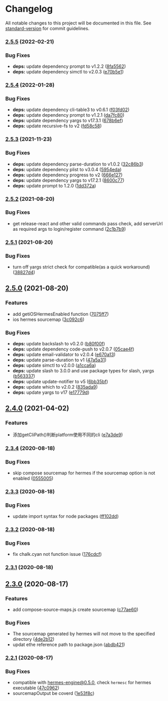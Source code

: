 # Changelog

All notable changes to this project will be documented in this file. See [standard-version](https://github.com/conventional-changelog/standard-version) for commit guidelines.

### [2.5.5](https://github.com/shm-open/code-push-cli/compare/v2.5.4...v2.5.5) (2022-02-21)


### Bug Fixes

* **deps:** update dependency prompt to v1.2.2 ([8fa5562](https://github.com/shm-open/code-push-cli/commit/8fa5562fba0a4b9c08bfdfb083c5afba985b7faf))
* **deps:** update dependency simctl to v2.0.3 ([e70b5e1](https://github.com/shm-open/code-push-cli/commit/e70b5e170b3c0040c41fda32a8db22d81bcb32b4))

### [2.5.4](https://github.com/shm-open/code-push-cli/compare/v2.5.3...v2.5.4) (2022-01-28)


### Bug Fixes

* **deps:** update dependency cli-table3 to v0.6.1 ([f03fd02](https://github.com/shm-open/code-push-cli/commit/f03fd025738a1adb76365daa2c5bddbcbbd111ec))
* **deps:** update dependency prompt to v1.2.1 ([da7fc80](https://github.com/shm-open/code-push-cli/commit/da7fc8069e545f9c89855d5497f80b1421de655c))
* **deps:** update dependency yargs to v17.3.1 ([678b6ef](https://github.com/shm-open/code-push-cli/commit/678b6effafb240d884feec8eb0321cea8733747e))
* **deps:** update recursive-fs to v2 ([fd58c58](https://github.com/shm-open/code-push-cli/commit/fd58c5881dbda43210987bfe0228139ac2afa372))

### [2.5.3](https://github.com/shm-open/code-push-cli/compare/v2.5.2...v2.5.3) (2021-11-23)


### Bug Fixes

* **deps:** update dependency parse-duration to v1.0.2 ([32c86b3](https://github.com/shm-open/code-push-cli/commit/32c86b38f7688a384a0fe435648fd70c088a0091))
* **deps:** update dependency plist to v3.0.4 ([5954eda](https://github.com/shm-open/code-push-cli/commit/5954eda36e5b1d48da29d8459596e0482a33bc73))
* **deps:** update dependency progress to v2 ([666e127](https://github.com/shm-open/code-push-cli/commit/666e1271e3fe8319939261ff8d8262ad4d845786))
* **deps:** update dependency yargs to v17.2.1 ([8600c77](https://github.com/shm-open/code-push-cli/commit/8600c772867b03f9b55a0a0d025f2ae8ceacd335))
* **deps:** update prompt to 1.2.0 ([1dd372a](https://github.com/shm-open/code-push-cli/commit/1dd372a556433b4b5ab00b9f12edb3977c99267d))

### [2.5.2](https://github.com/shm-open/code-push-cli/compare/v2.5.1...v2.5.2) (2021-08-20)


### Bug Fixes

* get release-react and other valid commands pass check, add serverUrl as required args to login/register command ([2c1b7b9](https://github.com/shm-open/code-push-cli/commit/2c1b7b95c0aca571730c5a5b9fc96dc17836276b))

### [2.5.1](https://github.com/shm-open/code-push-cli/compare/v2.5.0...v2.5.1) (2021-08-20)


### Bug Fixes

* turn off yargs strict check for compatible(as a quick workaround) ([38827d4](https://github.com/shm-open/code-push-cli/commit/38827d42ad59554773952f0cc9fac7c09591d1e0))

## [2.5.0](https://github.com/shm-open/code-push-cli/compare/v2.4.0...v2.5.0) (2021-08-20)


### Features

* add getiOSHermesEnabled function ([7075ff7](https://github.com/shm-open/code-push-cli/commit/7075ff735c41feec20c1ebf4b4b86df97d665749))
* ios hermes sourcemap ([3c092c6](https://github.com/shm-open/code-push-cli/commit/3c092c617ab48e938ac3acf818e7549600c71d58))


### Bug Fixes

* **deps:** update backslash to v0.2.0 ([b80f00f](https://github.com/shm-open/code-push-cli/commit/b80f00f49aded6f0a16e384c669259c79ffcff7f))
* **deps:** update dependency code-push to v2.0.7 ([05cae4f](https://github.com/shm-open/code-push-cli/commit/05cae4f4505277a06a79576a4a17dda90be453d0))
* **deps:** update email-validator to v2.0.4 ([e670a13](https://github.com/shm-open/code-push-cli/commit/e670a136dc0f6dffe2efe43944437ac0098916c1))
* **deps:** update parse-duration to v1 ([47a5a31](https://github.com/shm-open/code-push-cli/commit/47a5a318457e3b9faa19b4aca6911dc8961e9df2))
* **deps:** update simctl to v2.0.0 ([a1cca6a](https://github.com/shm-open/code-push-cli/commit/a1cca6a18fba568e6b502f42b64d103dbc2a22c4))
* **deps:** update slash to 3.0.0 and use package types for slash, yargs ([b563337](https://github.com/shm-open/code-push-cli/commit/b563337e232d7d1b82d663c4c32eac78c6bd5436))
* **deps:** update update-notifier to v5 ([6bb35bf](https://github.com/shm-open/code-push-cli/commit/6bb35bf1e5567b950eb2fc298e134db14b611042))
* **deps:** update which to v2.0.2 ([835ada9](https://github.com/shm-open/code-push-cli/commit/835ada97ca9707f33831ab2d36c41d0c3f1382c0))
* **deps:** update yargs to v17 ([e17779d](https://github.com/shm-open/code-push-cli/commit/e17779d75fcc3869e3ac7459e362ca19378850b7))

## [2.4.0](https://github.com/shm-open/code-push-cli/compare/v2.3.4...v2.4.0) (2021-04-02)


### Features

* 添加getCliPath()判断platform使用不同的cli ([e7a3de9](https://github.com/shm-open/code-push-cli/commit/e7a3de992b52f7e5576db15568b928ff7d89f787))

### [2.3.4](https://github.com/shm-open/code-push-cli/compare/v2.3.3...v2.3.4) (2020-08-18)


### Bug Fixes

* skip compose sourcemap for hermes if the sourcemap option is not enabled ([0555005](https://github.com/shm-open/code-push-cli/commit/0555005074e3e709863e5482713de02eceab2ffe))

### [2.3.3](https://github.com/shm-open/code-push-cli/compare/v2.3.2...v2.3.3) (2020-08-18)


### Bug Fixes

* update import syntax for node packages ([ff102dd](https://github.com/shm-open/code-push-cli/commit/ff102dd5220a43828fa50a9f3ba961cc8bee7f2d))

### [2.3.2](https://github.com/shm-open/code-push-cli/compare/v2.3.1...v2.3.2) (2020-08-18)


### Bug Fixes

* fix chalk.cyan not function issue ([176cdcf](https://github.com/shm-open/code-push-cli/commit/176cdcfbd2fa4974ebb4bd31f2bd2eea44b9115c))

### [2.3.1](https://github.com/shm-open/code-push-cli/compare/v2.3.0...v2.3.1) (2020-08-18)

## [2.3.0](https://github.com/shm-open/code-push-cli/compare/v2.2.1...v2.3.0) (2020-08-17)


### Features

* add compose-source-maps.js create sourcemap ([c77ae60](https://github.com/shm-open/code-push-cli/commit/c77ae60124bbc6c00644a8b935a9189b687629d4))


### Bug Fixes

* The sourcemap generated by hermes will not move to the specified directory ([4de2b12](https://github.com/shm-open/code-push-cli/commit/4de2b1233d607aa1b53516b423966354c9cf7daf))
* updat ethe reference path to package.json ([abdb421](https://github.com/shm-open/code-push-cli/commit/abdb4216c6e657c03e3f09224c23c1de1cf21cf6))

### [2.2.1](https://github.com/shm-open/code-push-cli/compare/v2.2.0...v2.2.1) (2020-08-17)


### Bug Fixes

* compatible with hermes-engine@0.5.0, check `hermesc` for hermes executable ([47c0962](https://github.com/shm-open/code-push-cli/commit/47c0962c565a514473896e049c6565eacc73892f))
* sourcemapOutput be coverd ([1e53f8c](https://github.com/shm-open/code-push-cli/commit/1e53f8ca76ccb2862dc33fafe49eeab1012f0a7c))
